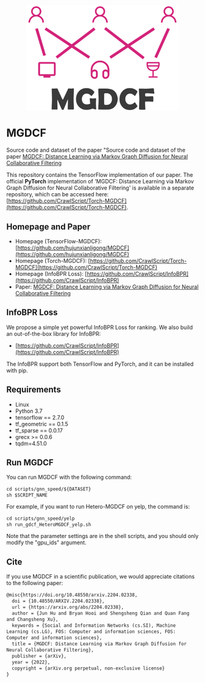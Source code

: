 <p align="center">
<img src="MGDCF_LOGO.png" width="400"/>
</p>

# MGDCF
Source code and dataset of the paper "Source code and dataset of the paper [MGDCF: Distance Learning via Markov Graph Diffusion for Neural Collaborative Filtering](https://arxiv.org/abs/2204.02338)


This repository contains the TensorFlow implementation of our paper. The official **PyTorch** implementation of 'MGDCF: Distance Learning via Markov Graph Diffusion for Neural Collaborative Filtering' is available in a separate repository, which can be accessed here: [https://github.com/CrawlScript/Torch-MGDCF](https://github.com/CrawlScript/Torch-MGDCF).



## Homepage and Paper

+ Homepage (TensorFlow-MGDCF): [https://github.com/hujunxianligong/MGDCF](https://github.com/hujunxianligong/MGDCF)
+ Homepage (Torch-MGDCF): [https://github.com/CrawlScript/Torch-MGDCF](https://github.com/CrawlScript/Torch-MGDCF) 
+ Homepage (InfoBPR Loss): [https://github.com/CrawlScript/InfoBPR](https://github.com/CrawlScript/InfoBPR)
+ Paper: [MGDCF: Distance Learning via Markov Graph Diffusion for Neural Collaborative Filtering](https://arxiv.org/abs/2204.02338) 

## InfoBPR Loss

We propose a simple yet powerful InfoBPR Loss for ranking. We also build an out-of-the-box library for InfoBPR:
+ [https://github.com/CrawlScript/InfoBPR](https://github.com/CrawlScript/InfoBPR)

The InfoBPR support both TensorFlow and PyTorch, and it can be installed with pip.


## Requirements

+ Linux
+ Python 3.7
+ tensorflow == 2.7.0
+ tf_geometric == 0.1.5
+ tf_sparse == 0.0.17
+ grecx >= 0.0.6
+ tqdm=4.51.0


## Run MGDCF

You can run MGDCF with the following command:
```shell
cd scripts/gnn_speed/${DATASET}
sh $SCRIPT_NAME
```
For example, if you want to run Hetero-MGDCF on yelp, the command is:
```shell
cd scripts/gnn_speed/yelp
sh run_gdcf_HeteroMGDCF_yelp.sh
```
Note that the parameter settings are in the shell scripts, and you should only modify the "gpu_ids" argument.



## Cite

If you use MGDCF in a scientific publication, we would appreciate citations to the following paper:

```
@misc{https://doi.org/10.48550/arxiv.2204.02338,
  doi = {10.48550/ARXIV.2204.02338},
  url = {https://arxiv.org/abs/2204.02338},
  author = {Jun Hu and Bryan Hooi and Shengsheng Qian and Quan Fang and Changsheng Xu},
  keywords = {Social and Information Networks (cs.SI), Machine Learning (cs.LG), FOS: Computer and information sciences, FOS: Computer and information sciences},
  title = {MGDCF: Distance Learning via Markov Graph Diffusion for Neural Collaborative Filtering},
  publisher = {arXiv},
  year = {2022},
  copyright = {arXiv.org perpetual, non-exclusive license}
}
```

